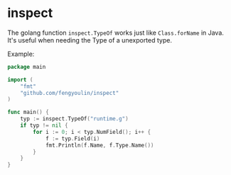 # inspect #

The golang function `inspect.TypeOf` works just like `Class.forName` in Java. It's useful when needing the Type of a unexported type.

Example:
```go
package main

import (
	"fmt"
	"github.com/fengyoulin/inspect"
)

func main() {
	typ := inspect.TypeOf("runtime.g")
	if typ != nil {
		for i := 0; i < typ.NumField(); i++ {
			f := typ.Field(i)
			fmt.Println(f.Name, f.Type.Name())
		}
	}
}
```
